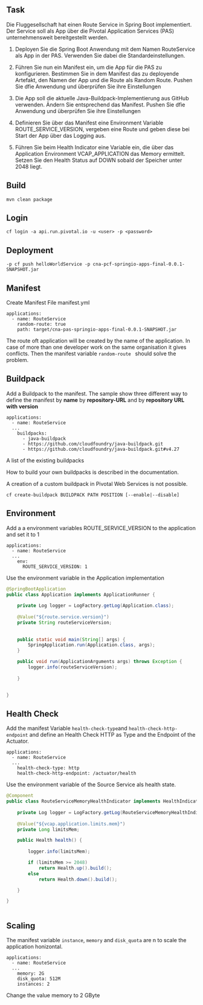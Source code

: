 ## Task 

Die Fluggesellschaft hat einen Route Service in Spring Boot implementiert. Der Service soll als App über die Pivotal Application Services (PAS) unternehmensweit bereitgestellt werden. 

1. Deployen Sie die Spring Boot Anwendung mit dem Namen RouteService als App in der PAS. Verwenden Sie dabei die Standardeinstellungen.  


2. Führen Sie nun ein Manifest ein, um die App für die PAS zu konfigurieren. Bestimmen Sie in dem Manifest das zu deployende Artefakt, den Namen der App und die Route als Random Route. Pushen Sie dfie Anwendung und überprüfen Sie ihre Einstellungen 


3. Die App soll die aktuelle Java-Buildpack-Implementierung aus GitHub verwenden. Ändern Sie entsprechend das Manifest. Pushen Sie dfie Anwendung und überprüfen Sie ihre Einstellungen 

4. Definieren Sie über das Manifest eine Environment Variable ROUTE_SERVICE_VERSION, vergeben eine Route und geben diese bei Start der App über das Logging aus. 


5. Führen Sie beim Health Indicator eine Variable ein, die über das Application Environment VCAP_APPLICATION das Memory ermittelt. Setzen Sie den Health Status auf DOWN
sobald der Speicher unter 2048 liegt. 





## Build 

```
mvn clean package

```

## Login 

```
cf login -a api.run.pivotal.io -u <user> -p <password> 

```

## Deployment 
```
-p cf push helloWorldService -p cna-pcf-springio-apps-final-0.0.1-SNAPSHOT.jar

```

## Manifest 

Create Manifest File manifest.yml 

```
applications:
  - name: RouteService 
    random-route: true
    path: target/cna-pas-springio-apps-final-0.0.1-SNAPSHOT.jar
```

The route oft application will be created by the name of the application.
In case of more than one developer work on the same organisation it gives conflicts.  Then the manifest variable ```random-route ``` should solve  the problem. 


## Buildpack 

Add a Buildpack to the manifest. The sample show three different way to define the manifest by **name** by **repository-URL** and by **repository URL with version**

```
applications:
  - name: RouteService 
  ...
    buildpacks: 
      - java-buildpack
      - https://github.com/cloudfoundry/java-buildpack.git
      - https://github.com/cloudfoundry/java-buildpack.git#v4.27
```

A list of the existing buildpacks 

How to build your own buildpacks is described in the documentation. 

A creation of a custom buildpack in Pivotal Web Services is not possible.

```
cf create-buildpack BUILDPACK PATH POSITION [--enable|--disable]
```




## Environment 

Add a a environment variables ROUTE_SERVICE_VERSION to the application and set it to 1 


```
applications:
  - name: RouteService 
  ...
    env:
      ROUTE_SERVICE_VERSION: 1
```


Use the environment variable in the Application implementation 

``` java
@SpringBootApplication
public class Application implements ApplicationRunner {
	
	private Log logger = LogFactory.getLog(Application.class); 
	
	@Value("${route.service.version}")
	private String routeServiceVersion;
	
	
    public static void main(String[] args) {
        SpringApplication.run(Application.class, args);
    }

	public void run(ApplicationArguments args) throws Exception {
		logger.info(routeServiceVersion);
		
	}

   
}

```


## Health Check  

Add the manifest Variable ``health-check-type``and ``health-check-http-endpoint`` and define an Health Check HTTP as Type and the Endpoint of the Actuator.  

```
applications:
  - name: RouteService 
  ...
    health-check-type: http
    health-check-http-endpoint: /actuator/health
```


 Use the environment variable of the Source Service als health state. 
 
``` java
@Component
public class RouteServiceMemoryHealthIndicator implements HealthIndicator {
	
	private Log logger = LogFactory.getLog(RouteServiceMemoryHealthIndicator.class); 
		
	@Value("${vcap.application.limits.mem}")
	private Long limitsMem;

	public Health health() {
		
		logger.info(limitsMem);

		if (limitsMem >= 2048)
			return Health.up().build();
		else
			return Health.down().build();

	}

}
 
```
 
## Scaling 

The manifest variable ``instance``, ``memory`` and ``disk_quota`` are n to scale the application honizontal. 

```
applications:
  - name: RouteService 
  ...
    memory: 2G 
    disk_quota: 512M
    instances: 2
```

Change the value memory to 2 GByte
